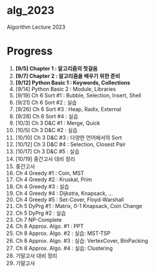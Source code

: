 # alg_2023
Algorithm Lecture 2023

# Progress
1. **[9/5] Chapter 1 : 알고리즘의 첫걸음**
2. **[9/7] Chapter 2 : 알고리즘을 배우기 위한 준비**
3. **[9/12] Python Basic 1 : Keywords, Collections**
4. [9/14] Python Basic 2 : Module, Libraries
5. [9/19] Ch 6 Sort #1 : Bubble, Selection, Insert, Shell
6. [9/21] Ch 6 Sort #2 : 실습
7. [9/26] Ch 6 Sort #3 : Heap, Radix, External
8. [9/28] Ch 6 Sort #4 : 실습
9. [10/3] Ch 3 D&C #1 : Merge, Quick
10. [10/5] Ch 3 D&C #2 : 실습
11. [10/10] Ch 3 D&C #3 : 다양한 언어에서의 Sort
12. [10/12] Ch 3 D&C #4 : Selection, Closest Pair
13. [10/17] Ch 3 D&C #5 : 실습
14. [10/19] 중간고사 대비 정리
15. 중간고사
16. Ch 4 Greedy #1 : Coin, MST
17. Ch 4 Greedy #2 : Kruskal, Prim
18. Ch 4 Greedy #3 : 실습
19. Ch 4 Greedy #4 : Dijkstra, Knapsack, ...
20. Ch 4 Greedy #5 : Set-Cover, Floyd-Warshall
21. Ch 5 DyPrg #1 : Matrix, 0-1 Knapsack, Coin Change
22. Ch 5 DyPrg #2 : 실습
23. Ch 7 NP-Complete
24. Ch 8 Approx. Algo. #1 : PPT
25. Ch 8 Approx. Algo. #2 : 실습: MST-TSP
26. Ch 8 Approx. Algo. #3 : 실습: VertexCover, BinPacking
27. Ch 8 Approx. Algo. #4 : 실습: Clustering
28. 기말고사 대비 정리
29. 기말고사

